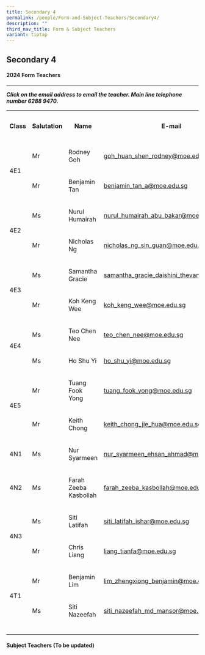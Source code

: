 ```yaml
---
title: Secondary 4
permalink: /people/Form-and-Subject-Teachers/Secondary4/
description: ""
third_nav_title: Form & Subject Teachers
variant: tiptap
---
```

<h2>Secondary 4</h2><h4>2024 Form Teachers</h4><hr><p><strong><em>Click on the email address to email the teacher. Main line telephone number 6288 9470.</em></strong></p><table><tbody><tr><th rowspan="1" colspan="1"><p>Class</p></th><th rowspan="1" colspan="1"><p>Salutation</p></th><th rowspan="1" colspan="1"><p>Name</p></th><th rowspan="1" colspan="1"><p>E-mail</p></th><th rowspan="1" colspan="1"><p>Telephone extension</p></th></tr><tr><td rowspan="2" colspan="1"><p></p><p>4E1</p></td><td rowspan="1" colspan="1"><p>Mr</p></td><td rowspan="1" colspan="1"><p>Rodney Goh</p></td><td rowspan="1" colspan="1"><p><a href="mailto:goh_huan_shen_rodney@moe.edu.sg" rel="noopener noreferrer nofollow" target="_blank">goh_huan_shen_rodney@moe.edu.sg</a></p></td><td rowspan="1" colspan="1"><p>146</p></td></tr><tr><td rowspan="1" colspan="1"><p>Mr</p></td><td rowspan="1" colspan="1"><p>Benjamin Tan</p></td><td rowspan="1" colspan="1"><p><a href="mailto:benjamin_tan_a@moe.edu.sg" rel="noopener noreferrer nofollow" target="_blank">benjamin_tan_a@moe.edu.sg</a></p></td><td rowspan="1" colspan="1"><p>133</p></td></tr><tr><td rowspan="2" colspan="1"><p></p><p>4E2</p></td><td rowspan="1" colspan="1"><p>Ms</p></td><td rowspan="1" colspan="1"><p>Nurul Humairah</p></td><td rowspan="1" colspan="1"><p><a href="mailto:nurul_humairah_abu_bakar@moe.edu.sg" rel="noopener noreferrer nofollow" target="_blank">nurul_humairah_abu_bakar@moe.edu.sg</a></p></td><td rowspan="1" colspan="1"><p>212</p></td></tr><tr><td rowspan="1" colspan="1"><p>Mr</p></td><td rowspan="1" colspan="1"><p>Nicholas Ng</p></td><td rowspan="1" colspan="1"><p><a href="mailto:nicholas_ng_sin_guan@moe.edu.sg" rel="noopener noreferrer nofollow" target="_blank">nicholas_ng_sin_guan@moe.edu.sg</a></p></td><td rowspan="1" colspan="1"><p>136</p></td></tr><tr><td rowspan="2" colspan="1"><p></p><p>4E3</p></td><td rowspan="1" colspan="1"><p>Ms</p></td><td rowspan="1" colspan="1"><p>Samantha Gracie</p></td><td rowspan="1" colspan="1"><p><a href="mailto:samantha_gracie_daishini_thevan@moe.edu.sg" rel="noopener noreferrer nofollow" target="_blank">samantha_gracie_daishini_thevan@moe.edu.sg</a></p></td><td rowspan="1" colspan="1"><p>153</p></td></tr><tr><td rowspan="1" colspan="1"><p>Mr</p></td><td rowspan="1" colspan="1"><p>Koh Keng Wee</p></td><td rowspan="1" colspan="1"><p><a href="mailto:koh_keng_wee@moe.edu.sg" rel="noopener noreferrer nofollow" target="_blank">koh_keng_wee@moe.edu.sg</a></p></td><td rowspan="1" colspan="1"><p>152</p></td></tr><tr><td rowspan="2" colspan="1"><p></p><p>4E4</p></td><td rowspan="1" colspan="1"><p>Ms</p></td><td rowspan="1" colspan="1"><p>Teo Chen Nee</p></td><td rowspan="1" colspan="1"><p><a href="mailto:teo_chen_nee@moe.edu.sg" rel="noopener noreferrer nofollow" target="_blank">teo_chen_nee@moe.edu.sg</a></p></td><td rowspan="1" colspan="1"><p>126</p></td></tr><tr><td rowspan="1" colspan="1"><p>Ms</p></td><td rowspan="1" colspan="1"><p>Ho Shu Yi</p></td><td rowspan="1" colspan="1"><p><a href="mailto:ho_shu_yi@moe.edu.sg" rel="noopener noreferrer nofollow" target="_blank">ho_shu_yi@moe.edu.sg</a></p></td><td rowspan="1" colspan="1"><p>149</p></td></tr><tr><td rowspan="2" colspan="1"><p></p><p>4E5</p></td><td rowspan="1" colspan="1"><p>Mr</p></td><td rowspan="1" colspan="1"><p>Tuang Fook Yong</p></td><td rowspan="1" colspan="1"><p><a href="mailto:tuang_fook_yong@moe.edu.sg" rel="noopener noreferrer nofollow" target="_blank">tuang_fook_yong@moe.edu.sg</a></p></td><td rowspan="1" colspan="1"><p>132</p></td></tr><tr><td rowspan="1" colspan="1"><p>Mr</p></td><td rowspan="1" colspan="1"><p>Keith Chong</p></td><td rowspan="1" colspan="1"><p><a href="mailto:keith_chong_jie_hua@moe.edu.sg" rel="noopener noreferrer nofollow" target="_blank">keith_chong_jie_hua@moe.edu.sg</a></p></td><td rowspan="1" colspan="1"><p>137</p></td></tr><tr><td rowspan="1" colspan="1"><p>4N1</p></td><td rowspan="1" colspan="1"><p>Ms</p></td><td rowspan="1" colspan="1"><p>Nur Syarmeen</p></td><td rowspan="1" colspan="1"><p><a href="mailto:nur_syarmeen_ehsan_ahmad@moe.edu.sg" rel="noopener noreferrer nofollow" target="_blank">nur_syarmeen_ehsan_ahmad@moe.edu.sg</a></p></td><td rowspan="1" colspan="1"><p>130</p></td></tr><tr><td rowspan="1" colspan="1"><p>4N2</p></td><td rowspan="1" colspan="1"><p>Ms</p></td><td rowspan="1" colspan="1"><p>Farah Zeeba Kasbollah</p></td><td rowspan="1" colspan="1"><p><a href="mailto:farah_zeeba_kasbollah@moe.edu.sg" rel="noopener noreferrer nofollow" target="_blank">farah_zeeba_kasbollah@moe.edu.sg</a></p></td><td rowspan="1" colspan="1"><p>161</p></td></tr><tr><td rowspan="2" colspan="1"><p></p><p>4N3</p></td><td rowspan="1" colspan="1"><p>Ms</p></td><td rowspan="1" colspan="1"><p>Siti Latifah</p></td><td rowspan="1" colspan="1"><p><a href="mailto:siti_latifah_ishar@moe.edu.sg" rel="noopener noreferrer nofollow" target="_blank">siti_latifah_ishar@moe.edu.sg</a></p></td><td rowspan="1" colspan="1"><p>212</p></td></tr><tr><td rowspan="1" colspan="1"><p>Mr</p></td><td rowspan="1" colspan="1"><p>Chris Liang</p></td><td rowspan="1" colspan="1"><p><a href="mailto:liang_tianfa@moe.edu.sg" rel="noopener noreferrer nofollow" target="_blank">liang_tianfa@moe.edu.sg</a></p></td><td rowspan="1" colspan="1"><p>150</p></td></tr><tr><td rowspan="2" colspan="1"><p></p><p>4T1</p></td><td rowspan="1" colspan="1"><p>Mr</p></td><td rowspan="1" colspan="1"><p>Benjamin Lim</p></td><td rowspan="1" colspan="1"><p><a href="mailto:lim_zhengxiong_benjamin@moe.edu.sg" rel="noopener noreferrer nofollow" target="_blank">lim_zhengxiong_benjamin@moe.edu.sg</a></p></td><td rowspan="1" colspan="1"><p>133</p></td></tr><tr><td rowspan="1" colspan="1"><p>Ms</p></td><td rowspan="1" colspan="1"><p>Siti Nazeefah</p></td><td rowspan="1" colspan="1"><p><a href="mailto:siti_nazeefah_md_mansor@moe.edu.sg" rel="noopener noreferrer nofollow" target="_blank">siti_nazeefah_md_mansor@moe.edu.sg</a></p></td><td rowspan="1" colspan="1"><p>138</p></td></tr><tr><td rowspan="1" colspan="1"><p></p></td><td rowspan="1" colspan="1"><p></p></td><td rowspan="1" colspan="1"><p></p></td><td rowspan="1" colspan="1"><p></p></td><td rowspan="1" colspan="1"><p></p></td></tr></tbody></table><h4>Subject Teachers (To be updated)</h4><p></p><p></p>